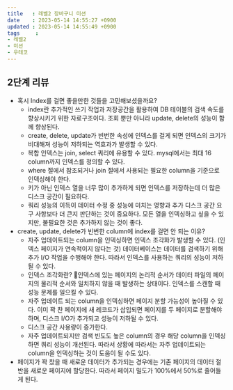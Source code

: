 ```yaml
---
title   : 레벨2 장바구니 미션
date    : 2023-05-14 14:55:27 +0900
updated : 2023-05-14 14:55:49 +0900
tags     : 
- 레벨2
- 미션
- 우테코
---
```

## 2단계 리뷰

- 혹시 Index를 걸면 좋을만한 것들을 고민해보셨을까요?
	- index란 추가적인 쓰기 작업과 저장공간을 활용하여 DB 테이블의 검색 속도를 향상시키기 위한 자료구조이다. 조회 뿐만 아니라 update, delete의 성능이 함께 향상된다.
	- create, delete, update가 빈번한 속성에 인덱스를 걸게 되면 인덱스의 크기가 비대해져 성능이 저하되는 역효과가 발생할 수 있다.
	- 복합 인덱스는 join, select 쿼리에 유용할 수 있다. mysql에서는 최대 16 column까지 인덱스를 정의할 수 있다. 
	- where 절에서 참조되거나 join 절에서 사용되는 필요한 column을 기준으로 인덱싱해야 한다.
	- 키가 아닌 인덱스 열을 너무 많이 추가하게 되면 인덱스를 저장하는데 더 많은 디스크 공간이 필요하다.
	- 쿼리 성능의 이득이 데이터 수정 중 성능에 미치는 영향과 추가 디스크 공간 요구 사항보다 더 큰지 판단하는 것이 중요하다. 모든 열을 인덱싱하고 싶을 수 있지만, 불필요한 것은 추가하지 않는 것이 좋다.
- create, update, delete가 빈번한 column에 index를 걸면 안 되는 이유?
	- 자주 업데이트되는 column을 인덱싱하면 인덱스 조각화가 발생할 수 있다. (인덱스 페이지가 연속적이지 않다는 것) 데이터베이스는 데이터를 검색하기 위해 추가 I/O 작업을 수행해야 한다. 따라서 인덱스를 사용하는 쿼리의 성능이 저하될 수 있다.
	- 인덱스 조각화란? 인덱스에 있는 페이지의 논리적 순서가 데이터 파일의 페이지의 물리적 순서와 일치하지 않을 때 발생하는 상태이다. 인덱스를 스캔할 때 성능 문제를 일으킬 수 있다. 
	- 자주 업데이트 되는 column을 인덱싱하면 페이지 분할 가능성이 높아질 수 있다. 이미 꽉 찬 페이지에 새 레코드가 삽입되면 페이지를 두 페이지로 분할해야 하며, 디스크 I/O가 추가되고 성능이 저하될 수 있다.
	- 디스크 공간 사용량이 증가한다.
	- 자주 업데이트되지만 검색 빈도도 높은 column의 경우 해당 column을 인덱싱하면 쿼리 성능이 개선된다. 따라서 상황에 따라서는 자주 업데이트되는 column을 인덱싱하는 것이 도움이 될 수도 있다.
- 페이지가 꽉 찼을 때 새로운 데이터가 추가되는 경우에는 기존 페이지의 데이터 절반을 새로운 페이지에 할당한다. 따라서 페이지 밀도가 100%에서 50%로 줄어들게 된다.